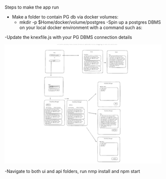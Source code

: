 Steps to make the app run
- Make a folder to contain PG db via docker volumes:
    - mkdir -p $Home/docker/volume/postgres
-Spin up a postgres DBMS on your local docker environment with a command such as:

-Update the knexfile.js with your PG DBMS connection details

![website_layout](website_layout.png)

-Navigate to both ui and api folders, run nmp install and npm start
